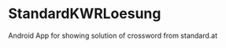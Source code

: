 StandardKWRLoesung
==================

Android App for showing solution of crossword from standard.at
